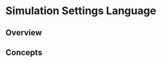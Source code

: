 Simulation Settings Language
========================================================================

Overview
-----------

Concepts
-----------